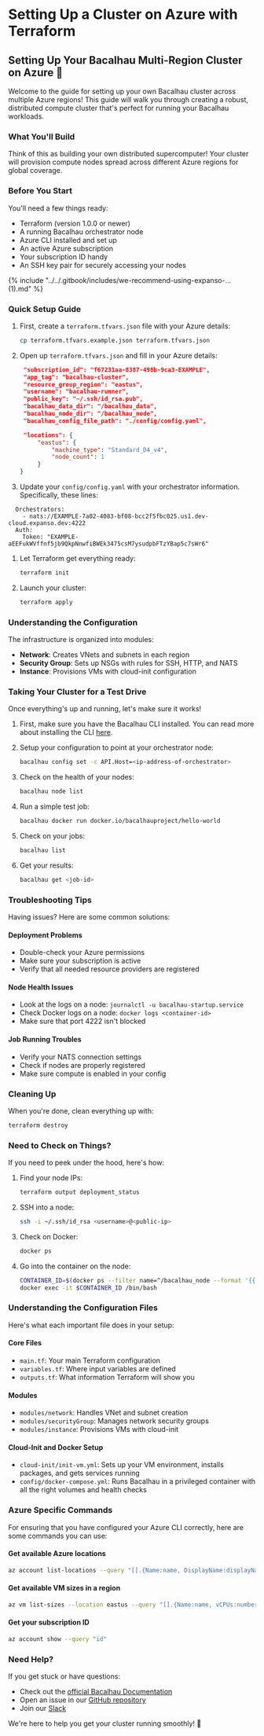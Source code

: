 # Setting Up a Cluster on Azure with Terraform

## Setting Up Your Bacalhau Multi-Region Cluster on Azure 🚀

Welcome to the guide for setting up your own Bacalhau cluster across multiple Azure regions! This guide will walk you through creating a robust, distributed compute cluster that's perfect for running your Bacalhau workloads.

### What You'll Build

Think of this as building your own distributed supercomputer! Your cluster will provision compute nodes spread across different Azure regions for global coverage.

### Before You Start

You'll need a few things ready:

* Terraform (version 1.0.0 or newer)
* A running Bacalhau orchestrator node
* Azure CLI installed and set up
* An active Azure subscription
* Your subscription ID handy
* An SSH key pair for securely accessing your nodes

{% include "../../.gitbook/includes/we-recommend-using-expanso-... (1).md" %}

### Quick Setup Guide

1.  First, create a `terraform.tfvars.json` file with your Azure details:

    ```bash
    cp terraform.tfvars.example.json terraform.tfvars.json
    ```
2.  Open up `terraform.tfvars.json` and fill in your Azure details:

    ```json
     "subscription_id": "f67231aa-8387-498b-9ca3-EXAMPLE",
     "app_tag": "bacalhau-cluster",
     "resource_group_region": "eastus",
     "username": "bacalhau-runner",
     "public_key": "~/.ssh/id_rsa.pub",
     "bacalhau_data_dir": "/bacalhau_data",
     "bacalhau_node_dir": "/bacalhau_node",
     "bacalhau_config_file_path": "./config/config.yaml",

     "locations": {
         "eastus": {
             "machine_type": "Standard_D4_v4",
             "node_count": 1
         }
    }
    ```
3. Update your `config/config.yaml` with your orchestrator information. Specifically, these lines:

```
  Orchestrators:
    - nats://EXAMPLE-7a02-4083-bf08-bcc2f5fbc025.us1.dev-cloud.expanso.dev:4222
  Auth:
    Token: "EXAMPLE-aEEFukWVffnf5jb9QkpNnwfiBWEk3475csM7ysudpbFTzYBap5c7sWr6"
```

1.  Let Terraform get everything ready:

    ```bash
    terraform init
    ```
2.  Launch your cluster:

    ```bash
    terraform apply
    ```

### Understanding the Configuration

The infrastructure is organized into modules:

* **Network**: Creates VNets and subnets in each region
* **Security Group**: Sets up NSGs with rules for SSH, HTTP, and NATS
* **Instance**: Provisions VMs with cloud-init configuration

### Taking Your Cluster for a Test Drive

Once everything's up and running, let's make sure it works!

1. First, make sure you have the Bacalhau CLI installed. You can read more about installing the CLI [here](https://docs.bacalhau.org/getting-started/installation).
2.  Setup your configuration to point at your orchestrator node:

    ```bash
    bacalhau config set -c API.Host=<ip-address-of-orchestrator>
    ```
3.  Check on the health of your nodes:

    ```bash
    bacalhau node list
    ```
4.  Run a simple test job:

    ```bash
    bacalhau docker run docker.io/bacalhauproject/hello-world
    ```
5.  Check on your jobs:

    ```bash
    bacalhau list
    ```
6.  Get your results:

    ```bash
    bacalhau get <job-id>
    ```

### Troubleshooting Tips

Having issues? Here are some common solutions:

#### Deployment Problems

* Double-check your Azure permissions
* Make sure your subscription is active
* Verify that all needed resource providers are registered

#### Node Health Issues

* Look at the logs on a node: `journalctl -u bacalhau-startup.service`
* Check Docker logs on a node: `docker logs <container-id>`
* Make sure that port 4222 isn't blocked

#### Job Running Troubles

* Verify your NATS connection settings
* Check if nodes are properly registered
* Make sure compute is enabled in your config

### Cleaning Up

When you're done, clean everything up with:

```bash
terraform destroy
```

### Need to Check on Things?

If you need to peek under the hood, here's how:

1.  Find your node IPs:

    ```bash
    terraform output deployment_status
    ```
2.  SSH into a node:

    ```bash
    ssh -i ~/.ssh/id_rsa <username>@<public-ip>
    ```
3.  Check on Docker:

    ```bash
    docker ps
    ```
4.  Go into the container on the node:

    ```bash
    CONTAINER_ID=$(docker ps --filter name=^/bacalhau_node --format '{{.ID}}' | head -n1)
    docker exec -it $CONTAINER_ID /bin/bash
    ```

### Understanding the Configuration Files

Here's what each important file does in your setup:

#### Core Files

* `main.tf`: Your main Terraform configuration
* `variables.tf`: Where input variables are defined
* `outputs.tf`: What information Terraform will show you

#### Modules

* `modules/network`: Handles VNet and subnet creation
* `modules/securityGroup`: Manages network security groups
* `modules/instance`: Provisions VMs with cloud-init

#### Cloud-Init and Docker Setup

* `cloud-init/init-vm.yml`: Sets up your VM environment, installs packages, and gets services running
* `config/docker-compose.yml`: Runs Bacalhau in a privileged container with all the right volumes and health checks

### Azure Specific Commands

For ensuring that you have configured your Azure CLI correctly, here are some commands you can use:

#### Get available Azure locations

```bash
az account list-locations --query "[].{Name:name, DisplayName:displayName}" -o table
```

#### Get available VM sizes in a region

```bash
az vm list-sizes --location eastus --query "[].{Name:name, vCPUs:numberOfCores, MemoryGB:memoryInMb, GPUs:gpus}" --output table
```

#### Get your subscription ID

```bash
az account show --query "id"
```

### Need Help?

If you get stuck or have questions:

* Check out the [official Bacalhau Documentation](https://docs.bacalhau.org/)
* Open an issue in our [GitHub repository](https://github.com/bacalhau-project/bacalhau)
* Join our [Slack](https://bit.ly/bacalhau-project-slack)

We're here to help you get your cluster running smoothly! 🌟
